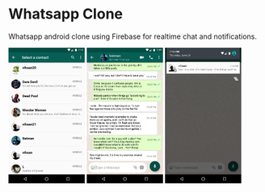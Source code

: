 # Whatsapp Clone
Whatsapp android clone using Firebase for realtime chat and notifications.

<a href="/screenshots/device-2017-06-29-164146.png"><img src="/screenshots/device-2017-06-29-164146.png" width="30%"/></a> <a href="/screenshots/device-2017-06-29-165918.png"><img src="/screenshots/device-2017-06-29-165918.png" width="30%"/></a> <a href="/screenshots/device-2017-06-29-164627.png"><img src="/screenshots/device-2017-06-29-164627.png" width="30%"/></a>

